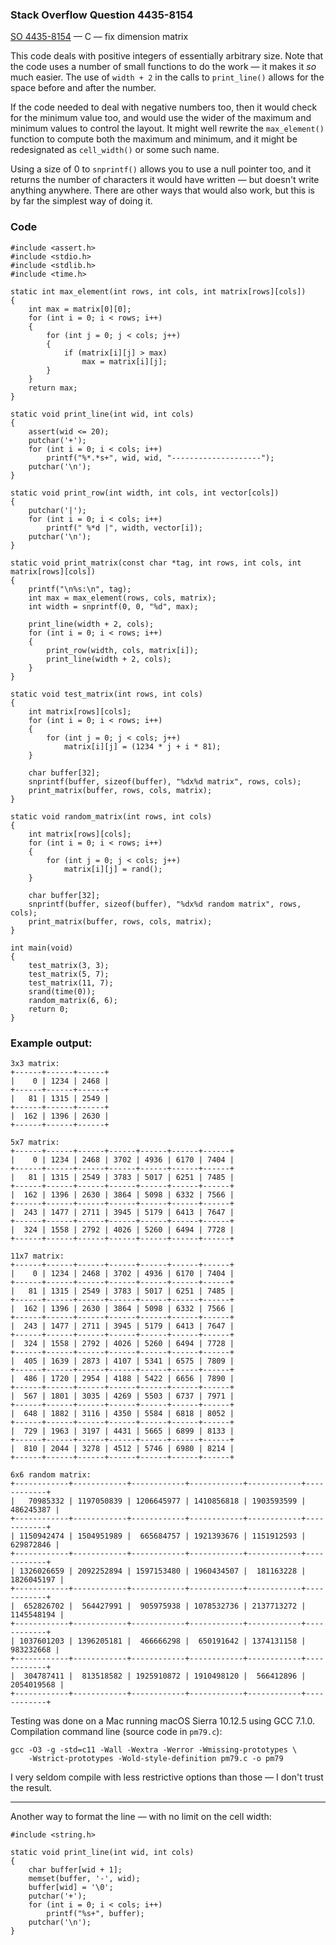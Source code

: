 ### Stack Overflow Question 4435-8154

[SO 4435-8154](https://stackoverflow.com/q/44358154) &mdash;
C — fix dimension matrix

This code deals with positive integers of essentially arbitrary size.
Note that the code uses a number of small functions to do the work —
it makes it _so_ much easier.
The use of `width + 2` in the calls to `print_line()` allows for the
space before and after the number.

If the code needed to deal with negative numbers too, then it would
check for the minimum value too, and would use the wider of the maximum
and minimum values to control the layout.
It might well rewrite the `max_element()` function to compute both the
maximum and minimum, and it might be redesignated as `cell_width()` or
some such name.

Using a size of 0 to `snprintf()` allows you to use a null pointer too,
and it returns the number of characters it would have written — but
doesn't write anything anywhere.
There are other ways that would also work, but this is by far the
simplest way of doing it.

### Code

    #include <assert.h>
    #include <stdio.h>
    #include <stdlib.h>
    #include <time.h>

    static int max_element(int rows, int cols, int matrix[rows][cols])
    {
        int max = matrix[0][0];
        for (int i = 0; i < rows; i++)
        {
            for (int j = 0; j < cols; j++)
            {
                if (matrix[i][j] > max)
                    max = matrix[i][j];
            }
        }
        return max;
    }

    static void print_line(int wid, int cols)
    {
        assert(wid <= 20);
        putchar('+');
        for (int i = 0; i < cols; i++)
            printf("%*.*s+", wid, wid, "--------------------");
        putchar('\n');
    }

    static void print_row(int width, int cols, int vector[cols])
    {
        putchar('|');
        for (int i = 0; i < cols; i++)
            printf(" %*d |", width, vector[i]);
        putchar('\n');
    }

    static void print_matrix(const char *tag, int rows, int cols, int matrix[rows][cols])
    {
        printf("\n%s:\n", tag);
        int max = max_element(rows, cols, matrix);
        int width = snprintf(0, 0, "%d", max);

        print_line(width + 2, cols);
        for (int i = 0; i < rows; i++)
        {
            print_row(width, cols, matrix[i]);
            print_line(width + 2, cols);
        }
    }

    static void test_matrix(int rows, int cols)
    {
        int matrix[rows][cols];
        for (int i = 0; i < rows; i++)
        {
            for (int j = 0; j < cols; j++)
                matrix[i][j] = (1234 * j + i * 81);
        }

        char buffer[32];
        snprintf(buffer, sizeof(buffer), "%dx%d matrix", rows, cols);
        print_matrix(buffer, rows, cols, matrix);
    }

    static void random_matrix(int rows, int cols)
    {
        int matrix[rows][cols];
        for (int i = 0; i < rows; i++)
        {
            for (int j = 0; j < cols; j++)
                matrix[i][j] = rand();
        }

        char buffer[32];
        snprintf(buffer, sizeof(buffer), "%dx%d random matrix", rows, cols);
        print_matrix(buffer, rows, cols, matrix);
    }

    int main(void)
    {
        test_matrix(3, 3);
        test_matrix(5, 7);
        test_matrix(11, 7);
        srand(time(0));
        random_matrix(6, 6);
        return 0;
    }



### Example output:

    3x3 matrix:
    +------+------+------+
    |    0 | 1234 | 2468 |
    +------+------+------+
    |   81 | 1315 | 2549 |
    +------+------+------+
    |  162 | 1396 | 2630 |
    +------+------+------+

    5x7 matrix:
    +------+------+------+------+------+------+------+
    |    0 | 1234 | 2468 | 3702 | 4936 | 6170 | 7404 |
    +------+------+------+------+------+------+------+
    |   81 | 1315 | 2549 | 3783 | 5017 | 6251 | 7485 |
    +------+------+------+------+------+------+------+
    |  162 | 1396 | 2630 | 3864 | 5098 | 6332 | 7566 |
    +------+------+------+------+------+------+------+
    |  243 | 1477 | 2711 | 3945 | 5179 | 6413 | 7647 |
    +------+------+------+------+------+------+------+
    |  324 | 1558 | 2792 | 4026 | 5260 | 6494 | 7728 |
    +------+------+------+------+------+------+------+

    11x7 matrix:
    +------+------+------+------+------+------+------+
    |    0 | 1234 | 2468 | 3702 | 4936 | 6170 | 7404 |
    +------+------+------+------+------+------+------+
    |   81 | 1315 | 2549 | 3783 | 5017 | 6251 | 7485 |
    +------+------+------+------+------+------+------+
    |  162 | 1396 | 2630 | 3864 | 5098 | 6332 | 7566 |
    +------+------+------+------+------+------+------+
    |  243 | 1477 | 2711 | 3945 | 5179 | 6413 | 7647 |
    +------+------+------+------+------+------+------+
    |  324 | 1558 | 2792 | 4026 | 5260 | 6494 | 7728 |
    +------+------+------+------+------+------+------+
    |  405 | 1639 | 2873 | 4107 | 5341 | 6575 | 7809 |
    +------+------+------+------+------+------+------+
    |  486 | 1720 | 2954 | 4188 | 5422 | 6656 | 7890 |
    +------+------+------+------+------+------+------+
    |  567 | 1801 | 3035 | 4269 | 5503 | 6737 | 7971 |
    +------+------+------+------+------+------+------+
    |  648 | 1882 | 3116 | 4350 | 5584 | 6818 | 8052 |
    +------+------+------+------+------+------+------+
    |  729 | 1963 | 3197 | 4431 | 5665 | 6899 | 8133 |
    +------+------+------+------+------+------+------+
    |  810 | 2044 | 3278 | 4512 | 5746 | 6980 | 8214 |
    +------+------+------+------+------+------+------+

    6x6 random matrix:
    +------------+------------+------------+------------+------------+------------+
    |   70985332 | 1197050839 | 1206645977 | 1410856818 | 1903593599 |  486245387 |
    +------------+------------+------------+------------+------------+------------+
    | 1150942474 | 1504951989 |  665684757 | 1921393676 | 1151912593 |  629872846 |
    +------------+------------+------------+------------+------------+------------+
    | 1326026659 | 2092252894 | 1597153480 | 1960434507 |  181163228 | 1826045197 |
    +------------+------------+------------+------------+------------+------------+
    |  652826702 |  564427991 |  905975938 | 1078532736 | 2137713272 | 1145548194 |
    +------------+------------+------------+------------+------------+------------+
    | 1037601203 | 1396205181 |  466666298 |  650191642 | 1374131158 |  983232668 |
    +------------+------------+------------+------------+------------+------------+
    |  304787411 |  813518582 | 1925910872 | 1910498120 |  566412896 | 2054019568 |
    +------------+------------+------------+------------+------------+------------+

Testing was done on a Mac running macOS Sierra 10.12.5 using GCC 7.1.0.
Compilation command line (source code in `pm79.c`):

    gcc -O3 -g -std=c11 -Wall -Wextra -Werror -Wmissing-prototypes \
        -Wstrict-prototypes -Wold-style-definition pm79.c -o pm79

I very seldom compile with less restrictive options than those — I don't trust the result.

<hr>

Another way to format the line — with no limit on the cell width:

    #include <string.h>

    static void print_line(int wid, int cols)
    {
        char buffer[wid + 1];
        memset(buffer, '-', wid);
        buffer[wid] = '\0';
        putchar('+');
        for (int i = 0; i < cols; i++)
            printf("%s+", buffer);
        putchar('\n');
    }

